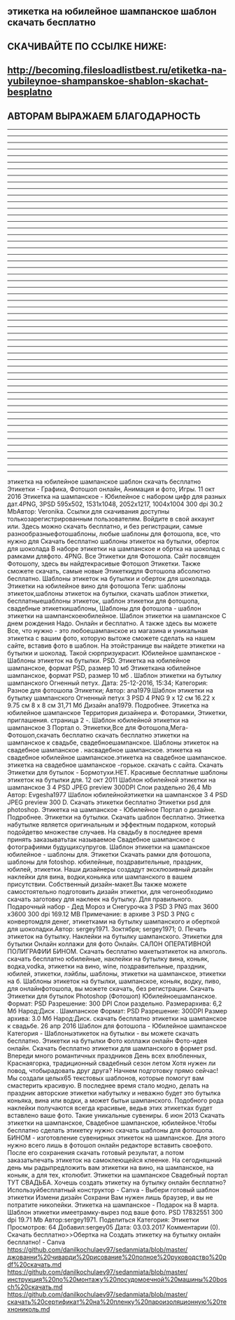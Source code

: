 этикетка на юбилейное шампанское шаблон скачать бесплатно
--------------------------------------------------
СКАЧИВАЙТЕ ПО ССЫЛКЕ НИЖЕ:
--------------------------------------------------
http://becoming.filesloadlistbest.ru/etiketka-na-yubileynoe-shampanskoe-shablon-skachat-besplatno
--------------------------------------------------
АВТОРАМ ВЫРАЖАЕМ БЛАГОДАРНОСТЬ
--------------------------------------------------
--------------------------------------------------
--------------------------------------------------
--------------------------------------------------
--------------------------------------------------
--------------------------------------------------
--------------------------------------------------
--------------------------------------------------
--------------------------------------------------
--------------------------------------------------
--------------------------------------------------
--------------------------------------------------
--------------------------------------------------
--------------------------------------------------
--------------------------------------------------
--------------------------------------------------
--------------------------------------------------
--------------------------------------------------
--------------------------------------------------
--------------------------------------------------
--------------------------------------------------
--------------------------------------------------
--------------------------------------------------
--------------------------------------------------
--------------------------------------------------
--------------------------------------------------
--------------------------------------------------
--------------------------------------------------
--------------------------------------------------
--------------------------------------------------
--------------------------------------------------
--------------------------------------------------
--------------------------------------------------
--------------------------------------------------
--------------------------------------------------
--------------------------------------------------
--------------------------------------------------
--------------------------------------------------
--------------------------------------------------
--------------------------------------------------
--------------------------------------------------
--------------------------------------------------
--------------------------------------------------
--------------------------------------------------
--------------------------------------------------
--------------------------------------------------
--------------------------------------------------
--------------------------------------------------
--------------------------------------------------
--------------------------------------------------
--------------------------------------------------
--------------------------------------------------
--------------------------------------------------
--------------------------------------------------
этикетка на юбилейное шампанское шаблон скачать бесплатно Этикетки - Графика, Фотошоп онлайн, Анимация и фото, Игры. 11 окт 2016  Этикетка на шампанское - Юбилейное с набором цифр для разных дат.4PNG, 3PSD  595x502, 1531x1048, 2052x1217, 1004x1004  300 dpi  30.2 MbАвтор: Veronika. Ссылки для скачивания доступны толькозарегистрированным пользователям. Войдите в свой аккаунт или. Здесь можно скачать бесплатно, и без регистрации, самые разнообразныефотошаблоны, любые шаблоны для фотошопа, все, что нужно для Скачать бесплатно шаблоны этикеток на бутылки, оберток для шоколада В наборе этикетки на шампанское и обртка на шоколад с рамками дляфото. 4PNG. Все Этикетки для Фотошопа. Сайт посвящен Фотошопу, здесь вы найдтекрасивые Фотошоп Этикетки. Также сможете скачать, самые новые Этикеткидля Фотошопа абсолютно бесплатно. Шаблоны этикеток на бутылки и оберток для шоколада. Этикетки на юбилейное вино для фотошопа  Теги: шаблоны этикеток,шаблоны этикеток на бутылки, скачать шаблон этикетки, бесплатныешаблоны этикеток, шаблон этикетки для фотошопа, свадебные этикеткишаблоны,  Шаблоны для фотошопа - шаблон этикетки на шампанскоеюбилейное. Шаблон этикетки на шампанское С днем рождения  Надо. Онлайн и бесплатно. А также здесь вы можете  Все, что нужно - это любоешампанское из магазина и уникальная этикетка с вашим фото, которую вытоже сможете сделать на нашем сайте, вставив фото в шаблон. На этойстранице вы найдете этикетки на бутылки и шоколад. Такой сюрпризукрасит. Юбилейное шампанское - Шаблоны этикеток на бутылки. PSD. Этикетка на юбилейное шампанское, формат PSD, размер 10 мб Этикеткана юбилейное шампанское, формат PSD, размер 10 мб  . Шаблон этикетки на бутылку шампанского  Огненный петух. Дата: 25-12-2016, 15:34; Категория: Разное для фотошопа  Этикетки; Автор: ana1979.Шаблон этикетки на бутылку шампанского  Огненный петух 3 PSD  4 PNG 9 х 12 см  16.22 х 9.75 см  8 х 8 см  31,71 Мб Дизайн ana1979. Подробнее. Этикетка на юбилейное шампанское  Территория дизайнера и. Фоторамки, Этикетки, приглашения. страница 2 -. Шаблон юбилейной этикетки на шампанское 3  Портал о. Этикетки,Все для Фотошопа,Мега-Фотошоп,скачать бесплатно
скачать бесплатно этикетки на шампанское к свадьбе, свадебноешампанское.  Шаблоны этикеток на свадебное шампанское . насвадебное шампанское. этикетка на свадебное юбилейное шампанское.этикетка на свадебное шампанское. этикетка на свадебное шампанское -горькое. скачать c сайта. Скачать Этикетки для бутылок - Бормотухи.НЕТ. Красивые бесплатные шаблоны этикеток на бутылки для. 12 окт 2011  Шаблон юбилейной этикетки на шампанское 3 4 PSD  JPEG preview  300DPI  Слои раздельно  26,4 Mb Автор: Evgesha1977 Шаблон юбилейнойэтикетки на шампанское 3 4 PSD  JPEG preview  300 D. Скачать этикетки бесплатно  Этикетки psd для photoshop. Этикетка на шампанское - Юбилейное  Портал о дизайне. Подробнее. Этикетки на бутылки. Скачать шаблон бесплатно. Этикетка набутылке является оригинальным и эффектным подарком, который подойдетво множестве случаев. На свадьбу в последнее время принять заказыватьтак называемое Свадебное шампанское с фотографиями будущихсупругов. Шаблон этикетки на шампанское юбилейное - шаблоны для. Этикетки  Скачать рамки для фотошопа, шаблоны для fotoshop. юбилейные, поздравительные, праздник, юбилей, этикетки. Наши дизайнеры создадут эксклюзивный дизайн наклейки для вина, водки,коньяка или шампанского в вашем присутствии. Собственный дизайн-макет.Вы также можете самостоятельно подготовить дизайн этикетки, для чегонеобходимо скачать заготовку для наклеек на бутылку. Для правильного. Подарочный набор - Дед Мороз и Снегурочка 3 PSD  3 PNG  max 3600 x3600  300 dpi  169.12 MB Примечание: в архиве 3 PSD  3 PNG с конвертомдля денег, этикетками на бутылку шампанского и оберткой для шоколадки.Автор: sergey1971. 3октября; sergey1971; 0. Печать этикеток на бутылку. Наклейки на бутылку шампанского. Этикетки для бутылки Онлайн коллажи для фото Онлайн. САЛОН ОПЕРАТИВНОЙ ПОЛИГРАФИИ БИНОМ. Скачать бесплатно макетыэтикеток на алкоголь.
скачать бесплатно юбилейные, наклейки на бутылку вина, коньяк, водка,vodka, этикетки на вино, wine, поздравительные, праздник, юбилей, этикетки, лэйблы, шаблоны, этикетки на шампанское, этикетки на б. Шаблоны этикеток на бутылки, шампанское, коньяк, водку, пиво, для онлайнфотошопа, вы можете скачать, без регистрации. Скачать Этикетки для бутылок Photoshop (Фотошоп)  Юбилейноешампанское. Формат: PSD Разрешение: 300 DPI Слои раздельно. Размерархива: 6,2 Мб Народ:Диск . Шампанское Формат: PSD Разрешение: 300DPI Размер архива: 3.0 Мб Народ:Диск. скачать бесплатно этикетки на шампанское к свадьбе. 26 апр 2016  Шаблон для фотошопа - Юбилейное шампанское  Категория - Шаблоныэтикеток на бутылки - вы можете скачать бесплатно. Этикетки на бутылки Фото коллажи онлайн Фото-идея  онлайн. Скачать бесплатно этикетки для шампанского в формет psd. Впереди много романтичных праздников  День всех влюбленных, Краснаягорка, традиционный свадебный сезон летом Хотя нужен ли повод, чтобырадовать друг друга? Начнем подготовку прямо сейчас! Мы создали целых65 текстовых шаблонов, которые помогут вам смастерить красивую. В последнее время стало модно, делать на праздник авторские этикетки набутылку и неважно будет это бутылка коньяка, вина или водки, а может бытьи шампанского. Подобного рода наклейки получаются всегда красивые, ведьв этих этикетках будет вставлено ваше фото. Такие уникальные сувениры. 6 июн 2013  Скачать этикетки на шампанское, Свадебное шампанское, юбилейное.Чтобы бесплатно сделать этикетку нужно скачать шаблоны для фотошопа. БИНОМ - изготовление сувенирных этикеток на шампанское. Для этого нужно всего лишь в фотошоп онлайн редакторе вставить своефото. После его сохранения скачать готовый результат, а потом заказатьпечать этикеток на самоклеющейся клеенке. На сегодняшний день мы радыпредложить вам этикетки на вино, на шампанское, на коньяк, а для тех, ктолюбит. Этикетки на шампанское  Свадебный портал ТУТ СВАДЬБА. Хочешь создать этикетку на бутылку онлайн бесплатно? Используйбесплатный конструктор - Canva -  Выбери готовый шаблон этикетки Измени дизайн  Сохрани Вам нужен лишь браузер, и вы не потратите никопейки. Этикетка на шампанское - Подарок на 8 марта. Шаблон этикетки имеетрамку-вырез под ваше фото. PSD  17832551  300 dpi  19.71 Mb Автор:sergey1971. Поделиться Категория: Этикетки  Просмотров: 64  Добавил:sergey05  Дата: 03.03.2017  Комментарии (0). Скачать бесплатно>>Обертка на
Создать этикетку на бутылку онлайн бесплатно! - Canva
https://github.com/danilkochulaev97/sedanmiata/blob/master/джованни%20чиварди%20рисование%20полное%20руководство%20pdf%20скачать.md
https://github.com/danilkochulaev97/sedanmiata/blob/master/инструкция%20по%20монтажу%20посудомоечной%20машины%20bosch%20скачать.md
https://github.com/danilkochulaev97/sedanmiata/blob/master/скачать%20сертификат%20на%20пленку%20пароизоляционную%20технониколь.md